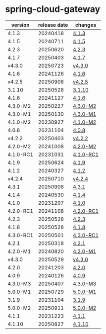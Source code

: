# spring-cloud-gateway	


|version|release date|changes|
|---|---|---|
|4.1.3|20240418|[4.1.3](./4.1.3-20240418.md)|
|4.1.5|20240711|[4.1.5](./4.1.5-20240711.md)|
|4.2.3|20250620|[4.2.3](./4.2.3-20250620.md)|
|4.1.7|20250403|[4.1.7](./4.1.7-20250403.md)|
|v4.3.0|20250723|[v4.3.0](./v4.3.0-20250723.md)|
|4.1.6|20241126|[4.1.6](./4.1.6-20241126.md)|
|v4.2.5|20250908|[v4.2.5](./v4.2.5-20250908.md)|
|3.1.10|20250528|[3.1.10](./3.1.10-20250528.md)|
|4.1.6|20241127|[4.1.6](./4.1.6-20241127.md)|
|4.3.0-M2|20250227|[4.3.0-M2](./4.3.0-M2-20250227.md)|
|4.3.0-M1|20250130|[4.3.0-M1](./4.3.0-M1-20250130.md)|
|4.1.0-M2|20230927|[4.1.0-M2](./4.1.0-M2-20230927.md)|
|4.0.8|20231104|[4.0.8](./4.0.8-20231104.md)|
|v4.2.2|20250403|[v4.2.2](./v4.2.2-20250403.md)|
|4.2.0-M2|20241008|[4.2.0-M2](./4.2.0-M2-20241008.md)|
|4.1.0-RC1|20231031|[4.1.0-RC1](./4.1.0-RC1-20231031.md)|
|4.1.9|20250624|[4.1.9](./4.1.9-20250624.md)|
|4.1.2|20240327|[4.1.2](./4.1.2-20240327.md)|
|v4.2.4|20250710|[v4.2.4](./v4.2.4-20250710.md)|
|4.3.1|20250908|[4.3.1](./4.3.1-20250908.md)|
|4.1.4|20240530|[4.1.4](./4.1.4-20240530.md)|
|4.1.0|20231207|[4.1.0](./4.1.0-20231207.md)|
|4.2.0-RC1|20241108|[4.2.0-RC1](./4.2.0-RC1-20241108.md)|
|4.2.3|20250528|[4.2.3](./4.2.3-20250528.md)|
|4.1.8|20250528|[4.1.8](./4.1.8-20250528.md)|
|4.3.0-RC1|20250501|[4.3.0-RC1](./4.3.0-RC1-20250501.md)|
|4.2.1|20250318|[4.2.1](./4.2.1-20250318.md)|
|4.2.0-M1|20240820|[4.2.0-M1](./4.2.0-M1-20240820.md)|
|v4.3.0|20250529|[v4.3.0](./v4.3.0-20250529.md)|
|4.2.0|20241203|[4.2.0](./4.2.0-20241203.md)|
|4.0.9|20240126|[4.0.9](./4.0.9-20240126.md)|
|4.3.0-M3|20250407|[4.3.0-M3](./4.3.0-M3-20250407.md)|
|5.0.0-M1|20250729|[5.0.0-M1](./5.0.0-M1-20250729.md)|
|3.1.9|20231104|[3.1.9](./3.1.9-20231104.md)|
|5.0.0-M2|20250911|[5.0.0-M2](./5.0.0-M2-20250911.md)|
|4.1.1|20231223|[4.1.1](./4.1.1-20231223.md)|
|4.1.10|20250827|[4.1.10](./4.1.10-20250827.md)|
